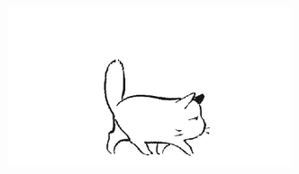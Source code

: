 <img src="https://github.com/Rat-muzzle/Rat-muzzle/blob/main/asset/gzm5k.gif" alt="The Unlimited" width="520"/>
